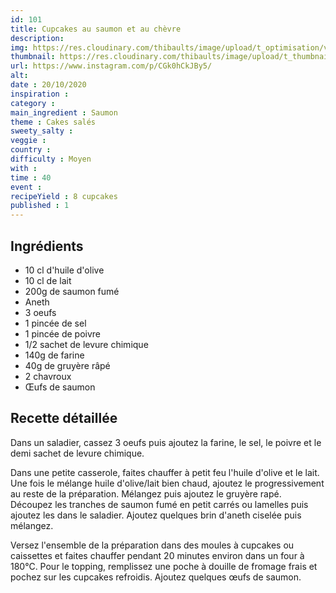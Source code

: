 ```yaml
---
id: 101
title: Cupcakes au saumon et au chèvre
description: 
img: https://res.cloudinary.com/thibaults/image/upload/t_optimisation/v1603384766/Recipes/20201020_cupcake_saumon.jpg
thumbnail: https://res.cloudinary.com/thibaults/image/upload/t_thumbnail_josie/v1603384766/Recipes/20201020_cupcake_saumon.jpg
url: https://www.instagram.com/p/CGk0hCkJBy5/
alt: 
date : 20/10/2020
inspiration : 
category : 
main_ingredient : Saumon
theme : Cakes salés
sweety_salty : 
veggie : 
country :
difficulty : Moyen
with : 
time : 40
event :
recipeYield : 8 cupcakes
published : 1
---
```


## Ingrédients
 - 10 cl d'huile d'olive
 - 10 cl de lait
 - 200g de saumon fumé
 - Aneth
 - 3 oeufs
 - 1 pincée de sel
 - 1 pincée de poivre
 - 1/2 sachet de levure chimique
 - 140g de farine
 - 40g de gruyère râpé
 - 2 chavroux
 - Œufs de saumon

## Recette détaillée
Dans un saladier, cassez 3 oeufs puis ajoutez la farine, le sel, le poivre et le demi sachet de levure chimique.

Dans une petite casserole, faites chauffer à petit feu l'huile d'olive et le lait. Une fois le mélange huile d'olive/lait bien chaud, ajoutez le progressivement au reste de la préparation. Mélangez puis ajoutez le gruyère rapé. Découpez les tranches de saumon fumé en petit carrés ou lamelles puis ajoutez les dans le saladier. Ajoutez quelques brin d'aneth ciselée puis mélangez.

Versez l'ensemble de la préparation dans des moules à cupcakes ou caissettes et faites chauffer pendant 20 minutes environ dans un four à 180°C. Pour le topping, remplissez une poche à douille de fromage frais et pochez sur les cupcakes refroidis. Ajoutez quelques œufs de saumon.